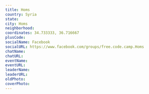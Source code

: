 ```yaml
---
title: Homs
country: Syria
state: 
city: Homs
neighborhood: 
coordinates: 34.733333, 36.716667
plusCode:
socialName: Facebook
socialURL: https://www.facebook.com/groups/free.code.camp.Homs
chatName:
chatURL:
eventName:
eventURL:
leaderName:
leaderURL:
oldPhoto: 
coverPhoto:
---
```

